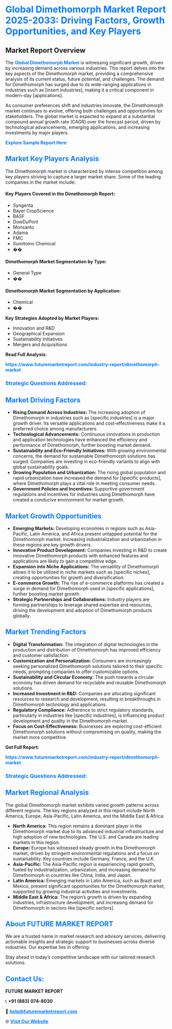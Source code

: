 <h1 style="color: #007BFF;">Global Dimethomorph Market Report 2025-2033: Driving Factors, Growth Opportunities, and Key Players</h1>

<section id="overview">
<h2>Market Report Overview</h2>
<p>The <a href="https://www.futuremarketreport.com/industry-report/dimethomorph-market" style="color: #007BFF; text-decoration: none;"><strong>Global Dimethomorph Market</strong></a> is witnessing significant growth, driven by increasing demand across various industries. This report delves into the key aspects of the Dimethomorph market, providing a comprehensive analysis of its current status, future potential, and challenges. The demand for Dimethomorph has surged due to its wide-ranging applications in industries such as [insert industries], making it a critical component in modern-day [applications].</p>
<p>As consumer preferences shift and industries innovate, the Dimethomorph market continues to evolve, offering both challenges and opportunities for stakeholders. The global market is expected to expand at a substantial compound annual growth rate (CAGR) over the forecast period, driven by technological advancements, emerging applications, and increasing investments by major players.</p>
</section>

<section id="overview">
<p><a href="https://www.futuremarketreport.com/request-sample/reportId=113951" style="color: #007BFF; text-decoration: none;"><strong>Explore Sample Report Here</strong></a></p>
</section>

<section id="key-players">
<h2 style="color: #007BFF;">Market Key Players Analysis</h2>
<p>The Dimethomorph market is characterized by intense competition among key players striving to capture a larger market share. Some of the leading companies in the market include:</p>
<h4>Key Players Covered in the Dimethomorph Report:</h4>
<ul><li>Syngenta</li><li>Bayer CropScience</li><li>BASF</li><li>DowDuPont</li><li>Monsanto</li><li>Adama</li><li>FMC</li><li>Sumitomo Chemical</li><li>��</li></ul>
<h4>Dimethomorph Market Segmentation by Type:</h4>
<ul><li>General Type</li><li>��</li></ul>

<h4>Dimethomorph Market Segmentation by Application:</h4>
<ul><li>Chemical</li><li>��</li></ul>
<p><strong>Key Strategies Adopted by Market Players:</strong></p>
<ul>
<li>Innovation and R&D</li>
<li>Geographical Expansion</li>
<li>Sustainability Initiatives</li>
<li>Mergers and Acquisitions</li>
</ul>
</section>

<section>
<p><strong>Read Full Analysis: </strong></p><a href="https://www.futuremarketreport.com/industry-report/dimethomorph-market" style="color: #007BFF; text-decoration: none;"><strong>https://www.futuremarketreport.com/industry-report/dimethomorph-market</strong></a>
<h3 style="color: #007BFF;">Strategic Questions Addressed:</h3>
</section>

<section id="driving-factors">
<h2 style="color: #007BFF;">Market Driving Factors</h2>
<ul>
<li><strong>Rising Demand Across Industries:</strong> The increasing adoption of Dimethomorph in industries such as [specific industries] is a major growth driver. Its versatile applications and cost-effectiveness make it a preferred choice among manufacturers.</li>
<li><strong>Technological Advancements:</strong> Continuous innovations in production and application technologies have enhanced the efficiency and performance of Dimethomorph, further boosting market demand.</li>
<li><strong>Sustainability and Eco-Friendly Initiatives:</strong> With growing environmental concerns, the demand for sustainable Dimethomorph solutions has surged. Companies are investing in eco-friendly variants to align with global sustainability goals.</li>
<li><strong>Growing Population and Urbanization:</strong> The rising global population and rapid urbanization have increased the demand for [specific products], where Dimethomorph plays a vital role in meeting consumer needs.</li>
<li><strong>Government Policies and Incentives:</strong> Supportive government regulations and incentives for industries using Dimethomorph have created a conducive environment for market growth.</li>
</ul>
</section>

<section id="growth-opportunities">
<h2 style="color: #007BFF;">Market Growth Opportunities</h2>
<ul>
<li><strong>Emerging Markets:</strong> Developing economies in regions such as Asia-Pacific, Latin America, and Africa present untapped potential for the Dimethomorph market. Increasing industrialization and urbanization in these regions are key growth drivers.</li>
<li><strong>Innovative Product Development:</strong> Companies investing in R&D to create innovative Dimethomorph products with enhanced features and applications are likely to gain a competitive edge.</li>
<li><strong>Expansion into Niche Applications:</strong> The versatility of Dimethomorph allows it to be utilized in niche markets such as [specific niches], creating opportunities for growth and diversification.</li>
<li><strong>E-commerce Growth:</strong> The rise of e-commerce platforms has created a surge in demand for Dimethomorph used in [specific applications], further boosting market growth.</li>
<li><strong>Strategic Partnerships and Collaborations:</strong> Industry players are forming partnerships to leverage shared expertise and resources, driving the development and adoption of Dimethomorph products globally.</li>
</ul>
</section>

<section id="trending-factors">
<h2 style="color: #007BFF;">Market Trending Factors</h2>
<ul>
<li><strong>Digital Transformation:</strong> The integration of digital technologies in the production and distribution of Dimethomorph has improved efficiency and customer satisfaction.</li>
<li><strong>Customization and Personalization:</strong> Consumers are increasingly seeking personalized Dimethomorph solutions tailored to their specific needs, prompting companies to offer customizable options.</li>
<li><strong>Sustainability and Circular Economy:</strong> The push towards a circular economy has driven demand for recyclable and reusable Dimethomorph solutions.</li>
<li><strong>Increased Investment in R&D:</strong> Companies are allocating significant resources to research and development, resulting in breakthroughs in Dimethomorph technology and applications.</li>
<li><strong>Regulatory Compliance:</strong> Adherence to strict regulatory standards, particularly in industries like [specific industries], is influencing product development and quality in the Dimethomorph market.</li>
<li><strong>Focus on Cost-Effectiveness:</strong> Businesses are exploring cost-efficient Dimethomorph solutions without compromising on quality, making the market more competitive.</li>
</ul>
</section>

<section>
<p><strong>Get Full Report: </strong></p><a href="https://www.futuremarketreport.com/industry-report/dimethomorph-market" style="color: #007BFF; text-decoration: none;"><strong>https://www.futuremarketreport.com/industry-report/dimethomorph-market</strong></a>
<h3 style="color: #007BFF;">Strategic Questions Addressed:</h3>
</section>


<section id="regional-analysis">
<h2 style="color: #007BFF;">Market Regional Analysis</h2>
<p>The global Dimethomorph market exhibits varied growth patterns across different regions. The key regions analyzed in this report include North America, Europe, Asia-Pacific, Latin America, and the Middle East & Africa:</p>
<ul>
<li><strong>North America:</strong> This region remains a dominant player in the Dimethomorph market due to its advanced industrial infrastructure and high adoption of new technologies. The U.S. and Canada are leading markets in this region.</li>
<li><strong>Europe:</strong> Europe has witnessed steady growth in the Dimethomorph market, driven by stringent environmental regulations and a focus on sustainability. Key countries include Germany, France, and the U.K.</li>
<li><strong>Asia-Pacific:</strong> The Asia-Pacific region is experiencing rapid growth, fueled by industrialization, urbanization, and increasing demand for Dimethomorph in countries like China, India, and Japan.</li>
<li><strong>Latin America:</strong> Emerging markets in Latin America, such as Brazil and Mexico, present significant opportunities for the Dimethomorph market, supported by growing industrial activities and investments.</li>
<li><strong>Middle East & Africa:</strong> The region’s growth is driven by expanding industries, infrastructure development, and increasing demand for Dimethomorph in sectors like [specific sectors].</li>
</ul>
</section>

<footer>
<h2 style="color: #007BFF;">About FUTURE MARKET REPORT</h2>
<p>We are a trusted name in market research and advisory services, delivering actionable insights and strategic support to businesses across diverse industries. Our expertise lies in offering:</p>

<p>Stay ahead in today’s competitive landscape with our tailored research solutions.</p>

<h2 style="color: #007BFF;">Contact Us:</h2>
<p><strong>FUTURE MARKET REPORT</strong></p>
<p>📞 <strong>+91 (883) 074-8030</strong></p>
<p>📧 <strong><a href="mailto:help@futuremarketreport.com" style="color: #007BFF;">help@futuremarketreport.com</a></strong></p>
<p>🌐 <strong><a href="https://www.futuremarketreport.com/" style="color: #007BFF;">Visit Our Website</a></strong></p>
</footer>